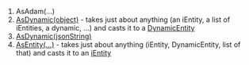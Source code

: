 1. AsAdam(...)
1. [AsDynamic(object)](xref:NetCode.DynamicCode.AsDynamic) - takes just about anything (an iEntity, a list of iEntities, a dynamic, ...) and casts it to a [DynamicEntity](xref:NetCode.DynamicData.DynamicEntity)
1. [AsDynamic(jsonString)](xref:NetCode.DynamicCode.AsDynamicString)
1. [AsEntity(...)](xref:NetCode.DynamicCode.AsEntity) - takes just about anything (iEntity, DynamicEntity, list of that) and casts it to an [iEntity](xref:NetCode.DynamicData.Entity)